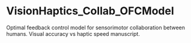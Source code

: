 # VisionHaptics_Collab_OFCModel
Optimal feedback control model for sensorimotor collaboration between humans. Visual accuracy vs haptic speed manuscript.
